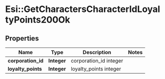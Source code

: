 # Esi::GetCharactersCharacterIdLoyaltyPoints200Ok

## Properties
Name | Type | Description | Notes
------------ | ------------- | ------------- | -------------
**corporation_id** | **Integer** | corporation_id integer | 
**loyalty_points** | **Integer** | loyalty_points integer | 


